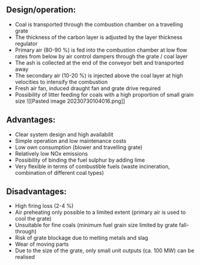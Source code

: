 ## Design/operation:
- Coal is transported through the combustion chamber on a travelling grate
- The thickness of the carbon layer is adjusted by the layer thickness regulator
- Primary air (80-90 %) is fed into the combustion chamber at low flow rates from below by air control dampers through the grate / coal layer
- The ash is collected at the end of the conveyor belt and transported away
- The secondary air (10-20 %) is injected above the coal layer at high velocities to intensify the combustion
- Fresh air fan, induced draught fan and grate drive required
- Possibility of litter feeding for coals with a high proportion of small grain size
![[Pasted image 20230730104016.png]]

## Advantages:
- Clear system design and high availabilit
- Simple operation and low maintenance costs
- Low own consumption (blower and travelling grate)
- Relatively low NOx emissions
- Possibility of binding the fuel sulphur by adding lime
- Very flexible in terms of combustible fuels (waste incineration, combination of different coal types)

## Disadvantages:
- High firing loss (2-4 %)
- Air preheating only possible to a limited extent (primary air is used to cool the grate)
- Unsuitable for fine coals (minimum fuel grain size limited by grate fall-through)
- Risk of grate blockage due to melting metals and slag
- Wear of moving parts
- Due to the size of the grate, only small unit outputs (ca. 100 MW) can be realised
